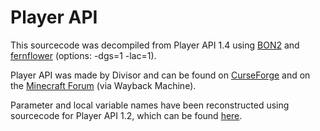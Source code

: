 # Player API

This sourcecode was decompiled from Player API 1.4 using [BON2](https://github.com/GTNewHorizons/BON2) and [fernflower](https://github.com/fesh0r/fernflower) (options: -dgs=1 -lac=1).

Player API was made by Divisor and can be found on [CurseForge](https://www.curseforge.com/minecraft/mc-mods/player-api) and on the [Minecraft Forum](https://web.archive.org/web/20150326075338/http://www.minecraftforum.net/forums/mapping-and-modding/minecraft-mods/1277996-1-8-api-player-api) (via Wayback Machine).

Parameter and local variable names have been reconstructed using sourcecode for Player API 1.2, which can be found [here](https://www.mediafire.com/?736uz4jfc15tdb8).
